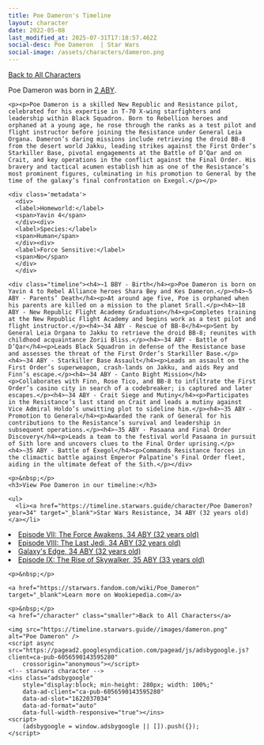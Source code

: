 ```yaml
---
title: Poe Dameron's Timeline
layout: character
date: 2022-05-08
last_modified_at: 2025-07-31T17:18:57.462Z
social-desc: Poe Dameron  | Star Wars
social-image: /assets/characters/dameron.png
---
```

<a href="/character" class="smaller">Back to All Characters</a>

<div class="character-profile container">
  <div class="col-10">
    <p>
    Poe Dameron             was born in <a href="https://timeline.starwars.guide/character/Poe Dameron?year=2" target="_blank">2 ABY</a>.
    </p>

    <p><p>Poe Dameron is a skilled New Republic and Resistance pilot, celebrated for his expertise in T-70 X-wing starfighters and leadership within Black Squadron. Born to Rebellion heroes and orphaned at a young age, he rose through the ranks as a test pilot and flight instructor before joining the Resistance under General Leia Organa. Dameron’s daring missions include retrieving the droid BB-8 from the desert world Jakku, leading strikes against the First Order’s Starkiller Base, pivotal engagements at the Battle of D’Qar and on Crait, and key operations in the conflict against the Final Order. His bravery and tactical acumen establish him as one of the Resistance’s most prominent figures, culminating in his promotion to General by the time of the galaxy’s final confrontation on Exegol.</p></p>
    
    <div class='metadata'>
      <div>
      <label>Homeworld:</label>
      <span>Yavin 4</span>
      </div><div>
      <label>Species:</label>
      <span>Human</span>
      </div><div>
      <label>Force Sensitive:</label>
      <span>No</span>
      </div>
      </div>

    <div class="timeline"><h4>~1 BBY - Birth</h4><p>Poe Dameron is born on Yavin 4 to Rebel Alliance heroes Shara Bey and Kes Dameron.</p><h4>~5 ABY - Parents’ Death</h4><p>At around age five, Poe is orphaned when his parents are killed on a mission to the planet Srall.</p><h4>~18 ABY - New Republic Flight Academy Graduation</h4><p>Completes training at the New Republic Flight Academy and begins work as a test pilot and flight instructor.</p><h4>~34 ABY - Rescue of BB-8</h4><p>Sent by General Leia Organa to Jakku to retrieve the droid BB-8; reunites with childhood acquaintance Zorii Bliss.</p><h4>~34 ABY - Battle of D’Qar</h4><p>Leads Black Squadron in defense of the Resistance base and assesses the threat of the First Order’s Starkiller Base.</p><h4>~34 ABY - Starkiller Base Assault</h4><p>Leads an assault on the First Order’s superweapon, crash-lands on Jakku, and aids Rey and Finn’s escape.</p><h4>~34 ABY - Canto Bight Mission</h4><p>Collaborates with Finn, Rose Tico, and BB-8 to infiltrate the First Order’s casino city in search of a codebreaker; is captured and later escapes.</p><h4>~34 ABY - Crait Siege and Mutiny</h4><p>Participates in the Resistance’s last stand on Crait and leads a mutiny against Vice Admiral Holdo’s unwitting plot to sideline him.</p><h4>~35 ABY - Promotion to General</h4><p>Awarded the rank of General for his contributions to the Resistance’s survival and leadership in subsequent operations.</p><h4>~35 ABY - Pasaana and Final Order Discovery</h4><p>Leads a team to the festival world Pasaana in pursuit of Sith lore and uncovers clues to the Final Order uprising.</p><h4>~35 ABY - Battle of Exegol</h4><p>Commands Resistance forces in the climactic battle against Emperor Palpatine’s Final Order fleet, aiding in the ultimate defeat of the Sith.</p></div>
    
    <p>&nbsp;</p>
    <h3>View Poe Dameron in our timeline:</h3>

    <ul>
      <li><a href="https://timeline.starwars.guide/character/Poe Dameron?year=34" target="_blank">Star Wars Resistance, 34 ABY (32 years old)</a></li>
  <li><a href="https://timeline.starwars.guide/character/Poe Dameron?year=34" target="_blank">Episode VII: The Force Awakens, 34 ABY (32 years old)</a></li>
  <li><a href="https://timeline.starwars.guide/character/Poe Dameron?year=34" target="_blank">Episode VIII: The Last Jedi, 34 ABY (32 years old)</a></li>
  <li><a href="https://timeline.starwars.guide/character/Poe Dameron?year=34" target="_blank">Galaxy's Edge, 34 ABY (32 years old)</a></li>
  <li><a href="https://timeline.starwars.guide/character/Poe Dameron?year=35" target="_blank">Episode IX: The Rise of Skywalker, 35 ABY (33 years old)</a></li>
    </ul>

    <p>&nbsp;</p>

    <a href="https://starwars.fandom.com/wiki/Poe_Dameron" target="_blank">Learn more on Wookiepedia.com</a>

    <p>&nbsp;</p>
    <a href="/character" class="smaller">Back to All Characters</a>
  </div>
  <div class="character_image col-2">
    
    <img src="https://timeline.starwars.guide//images/dameron.png" alt="Poe Dameron" />
    <script async src="https://pagead2.googlesyndication.com/pagead/js/adsbygoogle.js?client=ca-pub-6056590143595280"
        crossorigin="anonymous"></script>
    <!-- starwars character -->
    <ins class="adsbygoogle"
        style="display:block; min-height: 280px; width: 100%;"
        data-ad-client="ca-pub-6056590143595280"
        data-ad-slot="1622037034"
        data-ad-format="auto"
        data-full-width-responsive="true"></ins>
    <script>
        (adsbygoogle = window.adsbygoogle || []).push({});
    </script>
  </div>
</div>
